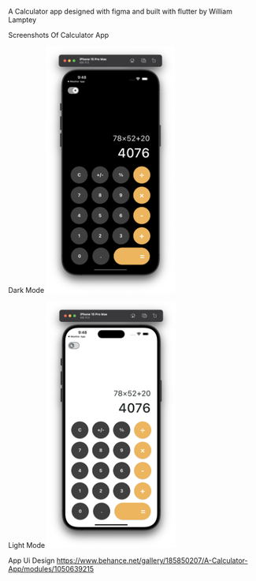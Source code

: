 A Calculator app designed with figma and built with flutter
by William Lamptey

Screenshots Of Calculator App

Dark Mode
<img src="screenshots/darkmode.png" alt="DarkMode" height="500">

Light Mode
<img src="screenshots/lightmode.png" alt="LightMode" height="500"> 

App Ui Design
https://www.behance.net/gallery/185850207/A-Calculator-App/modules/1050639215

